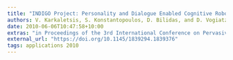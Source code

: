 ```yaml
---
title: "INDIGO Project: Personality and Dialogue Enabled Cognitive Robots"
authors: V. Karkaletsis, S. Konstantopoulos, D. Bilidas, and D. Vogiatzis
date: 2010-06-06T10:47:58+10:00
extras: "in Proceedings of the 3rd International Conference on Pervasive Technologies Related to Assistive Environments (PETRA 2010), Samos, Greece, June 2010."
external_url: "https://doi.org/10.1145/1839294.1839376"
tags: applications 2010
---
```


<!--This demonstration aims to show specific technological advancements that enable cognitive based robots to perceive and understand natural human behavior as well as to act in ways that are familiar to humans. The demonstration is built around a museum guide use-case, where a simulated robotic guide is operating in a virtual environment. During the demonstration visitors are able to interact with the simulated robot using natural language. At the same time, videos of a real robot operating in a real museum are also demonstrated. -->

